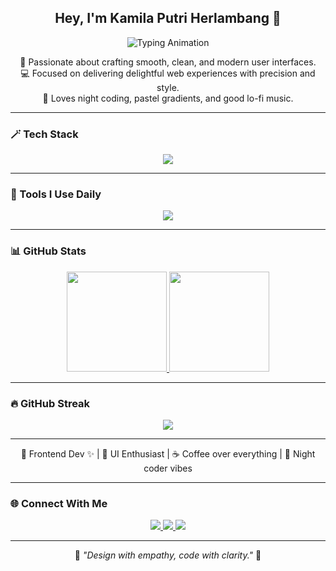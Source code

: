 <!-- 🌙 FRONTEND AESTHETIC DARK MODE README - BY KAMILA PUTRI HERLAMBANG 🌙 -->

<p align="center">
</p>

<h2 align="center">Hey, I'm <b>Kamila Putri Herlambang</b> 👋</h2>

<p align="center">
  <img src="https://readme-typing-svg.herokuapp.com?font=Poppins&size=18&duration=3000&pause=1200&color=A78BFA&center=true&vCenter=true&width=440&lines=Frontend+Developer+%7C+UI+Designer;Creative+Coder+%7C+Coffee+Lover;Building+Beautiful+and+Responsive+Websites+✨" alt="Typing Animation" />
</p>

<p align="center">
  🌸 Passionate about crafting smooth, clean, and modern user interfaces.<br>
  💻 Focused on delivering delightful web experiences with precision and style.<br>
  🌙 Loves night coding, pastel gradients, and good lo-fi music.
</p>

---

### 🪄 Tech Stack
<p align="center">
  <img src="https://skillicons.dev/icons?i=html,css,js,php,laravel,flutter,dart,java,figma,git,github,vscode&theme=dark" />
</p>

---

### 🧩 Tools I Use Daily
<p align="center">
  <img src="https://skillicons.dev/icons?i=vscode,figma,git,github,notion,discord" />
</p>

---

### 📊 GitHub Stats
<p align="center">
  <a href="https://github.com/kamilaap">
    <img height="160em" src="https://github-readme-stats-eight-theta.vercel.app/api?username=kamilaap&show_icons=true&theme=tokyonight&include_all_commits=true&count_private=true"/>
    <img height="160em" src="https://github-readme-stats-eight-theta.vercel.app/api/top-langs/?username=kamilaap&layout=compact&langs_count=8&theme=tokyonight"/>
  </a>
</p>

---

### 🔥 GitHub Streak
<p align="center">
  <img src="https://github-readme-streak-stats.herokuapp.com/?user=kamilaap&theme=tokyonight&hide_border=false" />
</p>

---

<p align="center">
  🩵 Frontend Dev ✨ | 🎨 UI Enthusiast | ☕ Coffee over everything | 🌌 Night coder vibes
</p>

---

### 🌐 Connect With Me  
<p align="center">
  <a href="https://github.com/kamilaap" target="_blank">
    <img src="https://img.shields.io/badge/GitHub-21262d?style=for-the-badge&logo=github&logoColor=white"/>
  </a>
  <a href="mailto:kp.herlambang@gmail.com" target="_blank">
    <img src="https://img.shields.io/badge/Email-8b5cf6?style=for-the-badge&logo=gmail&logoColor=white"/>
  </a>
  <a href="https://instagram.com/kamilaputrih" target="_blank">
    <img src="https://img.shields.io/badge/Instagram-BF3EFF?style=for-the-badge&logo=instagram&logoColor=white"/>
  </a>
</p>

---

<p align="center">
  🌷 <i>"Design with empathy, code with clarity."</i> 🌷
</p>

<!-- 💜 END -->

